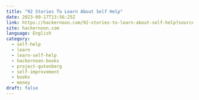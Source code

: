 ```yaml
---
title: "92 Stories To Learn About Self Help"
date: 2023-09-17T13:56:25Z
link: https://hackernoon.com/92-stories-to-learn-about-self-help?source=rss&utm_medium=RSS&utm_source=news.12bit.vn
site: hackernoon.com
language: English
category:
  - self-help
  - learn
  - learn-self-help
  - hackernoon-books
  - project-gutenberg
  - self-improvement
  - books
  - money
draft: false
---
```

